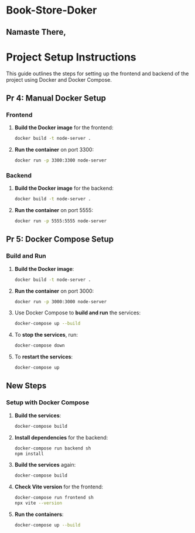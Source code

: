 # Book-Store-Doker
## Namaste There,


# Project Setup Instructions

This guide outlines the steps for setting up the frontend and backend of the project using Docker and Docker Compose.

## Pr 4: Manual Docker Setup

### Frontend
1. **Build the Docker image** for the frontend:
   ```bash
   docker build -t node-server .
   ```
2. **Run the container** on port 3300:
   ```bash
   docker run -p 3300:3300 node-server
   ```

### Backend
1. **Build the Docker image** for the backend:
   ```bash
   docker build -t node-server .
   ```
2. **Run the container** on port 5555:
   ```bash
   docker run -p 5555:5555 node-server
   ```

## Pr 5: Docker Compose Setup

### Build and Run

1. **Build the Docker image**:
   ```bash
   docker build -t node-server .
   ```

2. **Run the container** on port 3000:
   ```bash
   docker run -p 3000:3000 node-server
   ```

3. Use Docker Compose to **build and run** the services:
   ```bash
   docker-compose up --build
   ```

4. To **stop the services**, run:
   ```bash
   docker-compose down
   ```

5. To **restart the services**:
   ```bash
   docker-compose up
   ```

## New Steps

### Setup with Docker Compose

1. **Build the services**:
   ```bash
   docker-compose build
   ```

2. **Install dependencies** for the backend:
   ```bash
   docker-compose run backend sh
   npm install
   ```

3. **Build the services** again:
   ```bash
   docker-compose build
   ```

4. **Check Vite version** for the frontend:
   ```bash
   docker-compose run frontend sh
   npx vite --version
   ```

5. **Run the containers**:
   ```bash
   docker-compose up --build
   ```

